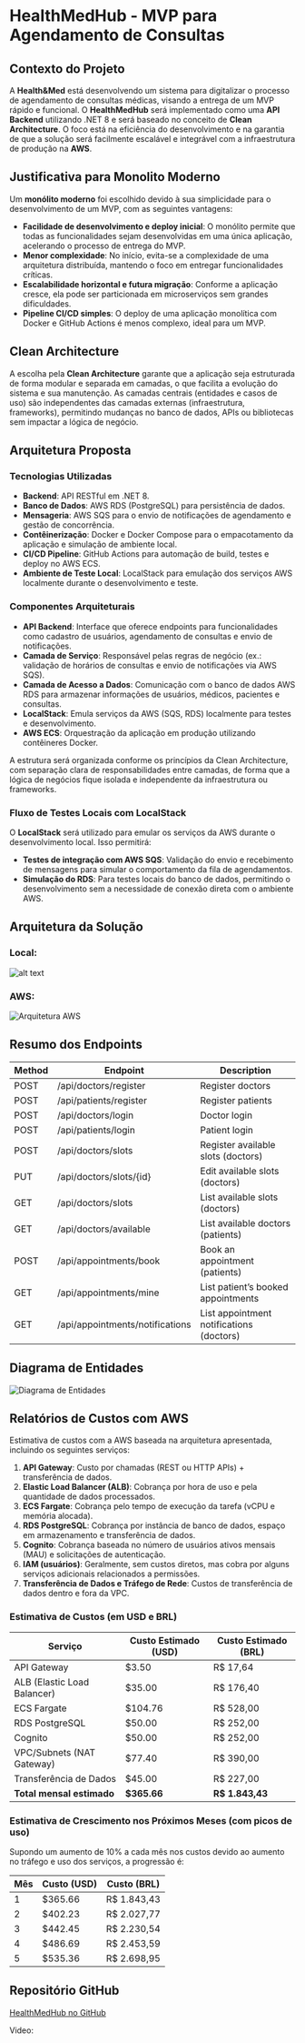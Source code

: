 # HealthMedHub - MVP para Agendamento de Consultas

## Contexto do Projeto
A **Health&Med** está desenvolvendo um sistema para digitalizar o processo de agendamento de consultas médicas, visando a entrega de um MVP rápido e funcional. O **HealthMedHub** será implementado como uma **API Backend** utilizando .NET 8 e será baseado no conceito de **Clean Architecture**. O foco está na eficiência do desenvolvimento e na garantia de que a solução será facilmente escalável e integrável com a infraestrutura de produção na **AWS**.

## Justificativa para Monolito Moderno
Um **monólito moderno** foi escolhido devido à sua simplicidade para o desenvolvimento de um MVP, com as seguintes vantagens:

- **Facilidade de desenvolvimento e deploy inicial**: O monólito permite que todas as funcionalidades sejam desenvolvidas em uma única aplicação, acelerando o processo de entrega do MVP.
- **Menor complexidade**: No início, evita-se a complexidade de uma arquitetura distribuída, mantendo o foco em entregar funcionalidades críticas.
- **Escalabilidade horizontal e futura migração**: Conforme a aplicação cresce, ela pode ser particionada em microserviços sem grandes dificuldades.
- **Pipeline CI/CD simples**: O deploy de uma aplicação monolítica com Docker e GitHub Actions é menos complexo, ideal para um MVP.

## Clean Architecture
A escolha pela **Clean Architecture** garante que a aplicação seja estruturada de forma modular e separada em camadas, o que facilita a evolução do sistema e sua manutenção. As camadas centrais (entidades e casos de uso) são independentes das camadas externas (infraestrutura, frameworks), permitindo mudanças no banco de dados, APIs ou bibliotecas sem impactar a lógica de negócio.

## Arquitetura Proposta

### Tecnologias Utilizadas
- **Backend**: API RESTful em .NET 8.
- **Banco de Dados**: AWS RDS (PostgreSQL) para persistência de dados.
- **Mensageria**: AWS SQS para o envio de notificações de agendamento e gestão de concorrência.
- **Contêinerização**: Docker e Docker Compose para o empacotamento da aplicação e simulação de ambiente local.
- **CI/CD Pipeline**: GitHub Actions para automação de build, testes e deploy no AWS ECS.
- **Ambiente de Teste Local**: LocalStack para emulação dos serviços AWS localmente durante o desenvolvimento e teste.

### Componentes Arquiteturais
- **API Backend**: Interface que oferece endpoints para funcionalidades como cadastro de usuários, agendamento de consultas e envio de notificações.
- **Camada de Serviço**: Responsável pelas regras de negócio (ex.: validação de horários de consultas e envio de notificações via AWS SQS).
- **Camada de Acesso a Dados**: Comunicação com o banco de dados AWS RDS para armazenar informações de usuários, médicos, pacientes e consultas.
- **LocalStack**: Emula serviços da AWS (SQS, RDS) localmente para testes e desenvolvimento.
- **AWS ECS**: Orquestração da aplicação em produção utilizando contêineres Docker.

A estrutura será organizada conforme os princípios da Clean Architecture, com separação clara de responsabilidades entre camadas, de forma que a lógica de negócios fique isolada e independente da infraestrutura ou frameworks.

### Fluxo de Testes Locais com LocalStack
O **LocalStack** será utilizado para emular os serviços da AWS durante o desenvolvimento local. Isso permitirá:

- **Testes de integração com AWS SQS**: Validação do envio e recebimento de mensagens para simular o comportamento da fila de agendamentos.
- **Simulação do RDS**: Para testes locais do banco de dados, permitindo o desenvolvimento sem a necessidade de conexão direta com o ambiente AWS.

## Arquitetura da Solução

### Local:

![alt text](ArquiteturaLocal.png)

### AWS:

![Arquitetura AWS](ArquiteturaAws.png)

## Resumo dos Endpoints

| Method | Endpoint                        | Description                                    |
|--------|----------------------------------|------------------------------------------------|
| POST   | /api/doctors/register            | Register doctors                               |
| POST   | /api/patients/register           | Register patients                              |
| POST   | /api/doctors/login               | Doctor login                                   |
| POST   | /api/patients/login              | Patient login                                  |
| POST   | /api/doctors/slots               | Register available slots (doctors)             |
| PUT    | /api/doctors/slots/{id}          | Edit available slots (doctors)                 |
| GET    | /api/doctors/slots               | List available slots (doctors)                 |
| GET    | /api/doctors/available           | List available doctors (patients)              |
| POST   | /api/appointments/book           | Book an appointment (patients)                 |
| GET    | /api/appointments/mine           | List patient’s booked appointments             |
| GET    | /api/appointments/notifications  | List appointment notifications (doctors)       |

## Diagrama de Entidades

![Diagrama de Entidades](DiagramaEntidades.png)

## Relatórios de Custos com AWS

Estimativa de custos com a AWS baseada na arquitetura apresentada, incluindo os seguintes serviços:

1. **API Gateway**: Custo por chamadas (REST ou HTTP APIs) + transferência de dados.
2. **Elastic Load Balancer (ALB)**: Cobrança por hora de uso e pela quantidade de dados processados.
3. **ECS Fargate**: Cobrança pelo tempo de execução da tarefa (vCPU e memória alocada).
4. **RDS PostgreSQL**: Cobrança por instância de banco de dados, espaço em armazenamento e transferência de dados.
5. **Cognito**: Cobrança baseada no número de usuários ativos mensais (MAU) e solicitações de autenticação.
6. **IAM (usuários)**: Geralmente, sem custos diretos, mas cobra por alguns serviços adicionais relacionados a permissões.
7. **Transferência de Dados e Tráfego de Rede**: Custos de transferência de dados dentro e fora da VPC.

### Estimativa de Custos (em USD e BRL)

| Serviço                | Custo Estimado (USD) | Custo Estimado (BRL) |
|------------------------|----------------------|----------------------|
| API Gateway            | $3.50                | R$ 17,64             |
| ALB (Elastic Load Balancer) | $35.00               | R$ 176,40            |
| ECS Fargate            | $104.76              | R$ 528,00            |
| RDS PostgreSQL         | $50.00               | R$ 252,00            |
| Cognito                | $50.00               | R$ 252,00            |
| VPC/Subnets (NAT Gateway) | $77.40               | R$ 390,00            |
| Transferência de Dados | $45.00               | R$ 227,00            |
| **Total mensal estimado** | **$365.66**           | **R$ 1.843,43**       |

### Estimativa de Crescimento nos Próximos Meses (com picos de uso)
Supondo um aumento de 10% a cada mês nos custos devido ao aumento no tráfego e uso dos serviços, a progressão é:

| Mês  | Custo (USD) | Custo (BRL) |
|------|-------------|-------------|
| 1    | $365.66     | R$ 1.843,43 |
| 2    | $402.23     | R$ 2.027,77 |
| 3    | $442.45     | R$ 2.230,54 |
| 4    | $486.69     | R$ 2.453,59 |
| 5    | $535.36     | R$ 2.698,95 |

## Repositório GitHub
[HealthMedHub no GitHub](https://github.com/Leock9/HealthMed.Hub)

Video: 
